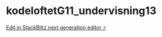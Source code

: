 # kodeloftetG11_undervisning13

[Edit in StackBlitz next generation editor ⚡️](https://stackblitz.com/~/github.com/JulieKodehode/kodeloftetG11_undervisning13)